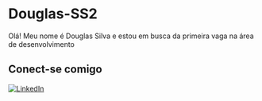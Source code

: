 # Douglas-SS2
Olá! Meu nome é Douglas Silva e estou em busca da primeira vaga na área de desenvolvimento

## Conect-se comigo
[![LinkedIn](https://img.shields.io/badge/LinkedIn-000?style=for-the-badge&logo=linkedin&logoColor=0E76A8)](https://www.linkedin.com/in/douglas-silva-s1708//)

